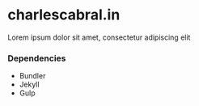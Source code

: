 # charlescabral.in
Lorem ipsum dolor sit amet, consectetur adipiscing elit


### Dependencies

- Bundler
- Jekyll
- Gulp




